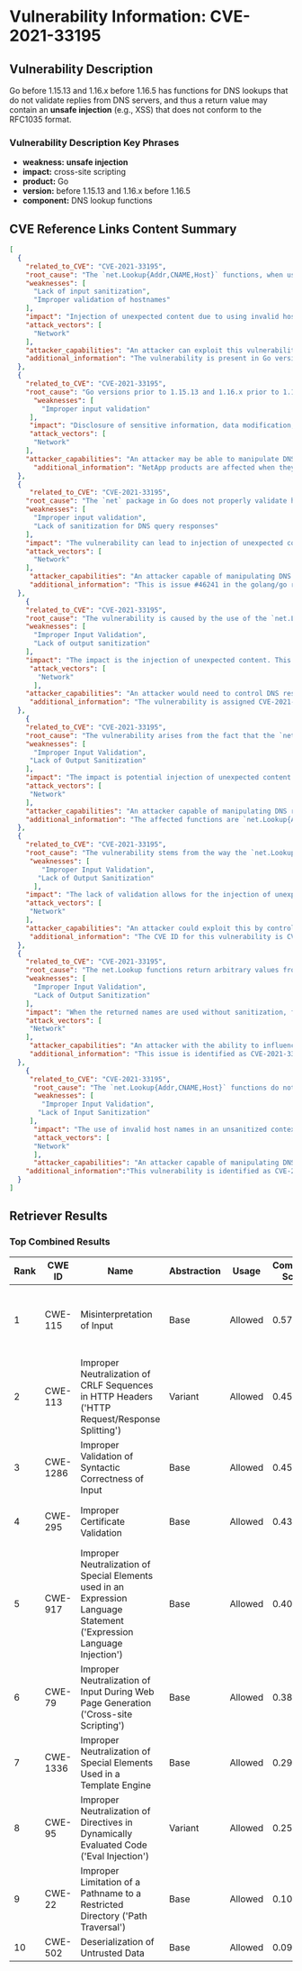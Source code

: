 # Vulnerability Information: CVE-2021-33195

## Vulnerability Description
Go before 1.15.13 and 1.16.x before 1.16.5 has functions for DNS lookups that do not validate replies from DNS servers, and thus a return value may contain an **unsafe injection** (e.g., XSS) that does not conform to the RFC1035 format.

### Vulnerability Description Key Phrases
- **weakness:** **unsafe injection**
- **impact:** cross-site scripting
- **product:** Go
- **version:** before 1.15.13 and 1.16.x before 1.16.5
- **component:** DNS lookup functions

## CVE Reference Links Content Summary
```json
[
  {
    "related_to_CVE": "CVE-2021-33195",
    "root_cause": "The `net.Lookup{Addr,CNAME,Host}` functions, when using the pure Go resolver, don't filter returned host name string types, allowing invalid names to be returned to the caller. These names, if used in an unsanitized context, could lead to injection of unexpected content.",
    "weaknesses": [
      "Lack of input sanitization",
      "Improper validation of hostnames"
    ],
    "impact": "Injection of unexpected content due to using invalid hostnames in unsanitized contexts which can lead to information disclosure, data modification, or denial of service.",
    "attack_vectors": [
      "Network"
    ],
    "attacker_capabilities": "An attacker can exploit this vulnerability by controlling the DNS responses received by a vulnerable application, which may be achieved by controlling the DNS server or via a man-in-the-middle attack.",
    "additional_information": "The vulnerability is present in Go versions before 1.15.12 and 1.16.x before 1.16.5. The vulnerability is triggered when the pure Go resolver is used. The cgo resolver may impose its own filtering, but this cannot be relied upon. The `isDomainName` function, which applies RFC 1035 LDH rules, can be used to validate returned names."
  },
  {
    "related_to_CVE": "CVE-2021-33195",
    "root_cause": "Go versions prior to 1.15.13 and 1.16.x prior to 1.16.5 are susceptible to a vulnerability which, when successfully exploited, could lead to disclosure of sensitive information, addition or modification of data, or Denial of Service (DoS). This is due to the net.Lookup functions returning invalid hostnames.",
      "weaknesses": [
        "Improper input validation"
     ],
     "impact": "Disclosure of sensitive information, data modification, or denial of service (DoS).",
     "attack_vectors": [
      "Network"
    ],
    "attacker_capabilities": "An attacker may be able to manipulate DNS results returned to a vulnerable system.",
      "additional_information": "NetApp products are affected when they incorporate vulnerable versions of Golang. The provided link points to a Google Groups discussion related to Go 1.16.5 and 1.15.13 releases, which include security fixes."
  },
  {
     "related_to_CVE": "CVE-2021-33195",
    "root_cause": "The `net` package in Go does not properly validate hostnames returned by DNS lookups, allowing arbitrary values which do not follow RFC 1035 rules for domain names to be returned, leading to potential injection issues if used without sanitization.",
    "weaknesses": [
      "Improper input validation",
      "Lack of sanitization for DNS query responses"
    ],
    "impact": "The vulnerability can lead to injection of unexpected content if arbitrary values from DNS responses are used without proper sanitization, potentially resulting in data modification, information disclosure, or a denial of service.",
    "attack_vectors": [
      "Network"
    ],
     "attacker_capabilities": "An attacker capable of manipulating DNS responses can inject arbitrary data into the application using this vulnerability.",
     "additional_information": "This is issue #46241 in the golang/go repository, and it is also identified as CVE-2021-33195. The affected functions include `LookupCNAME`, `LookupSRV`, `LookupMX`, `LookupNS`, and `LookupAddr`. A possible fix involves checking returned names with the existing `isDomainName` function to ensure they conform to RFC 1035 LDH rules."
  },
    {
    "related_to_CVE": "CVE-2021-33195",
    "root_cause": "The vulnerability is caused by the use of the `net.Lookup{Addr,CNAME,Host}` functions with the pure Go resolver, which does not validate or filter returned host name strings, leading to the possibility of injecting unexpected content if not sanitized.",
    "weaknesses": [
      "Improper Input Validation",
      "Lack of output sanitization"
    ],
    "impact": "The impact is the injection of unexpected content. This could lead to a variety of consequences, including information disclosure, data modification, or denial of service, depending on the specific context where the unsanitized data is used.",
     "attack_vectors": [
       "Network"
      ],
    "attacker_capabilities": "An attacker would need to control DNS responses to inject arbitrary, invalid hostnames into the application that uses a vulnerable version of Go.",
     "additional_information": "The vulnerability is assigned CVE-2021-33195. The `net` package in Go, specifically when using the pure Go resolver, does not filter or validate host name string types. This can be mitigated by checking returned names with the existing `isDomainName` function."
  },
    {
    "related_to_CVE": "CVE-2021-33195",
    "root_cause": "The vulnerability arises from the fact that the `net.Lookup{Addr,CNAME,Host}` functions don't filter returned host name string types when using the pure Go resolver. This allows for invalid names to be returned, which, if used in unsanitized contexts, can lead to injection issues.",
    "weaknesses": [
      "Improper Input Validation",
     "Lack of Output Sanitization"
    ],
    "impact": "The impact is potential injection of unexpected content. This could lead to vulnerabilities such as Cross-Site Scripting (XSS), data modification, or denial of service, depending on how the invalid hostname string is used.",
    "attack_vectors": [
     "Network"
    ],
    "attacker_capabilities": "An attacker capable of manipulating DNS responses can exploit this vulnerability by injecting arbitrary, invalid hostnames.",
    "additional_information": "The affected functions are `net.Lookup{Addr, CNAME, Host}` when using the pure Go resolver. This issue is tracked as CVE-2021-33195. The recommended approach is to check the returned names using the `isDomainName` function, which applies RFC 1035 LDH rules."
  },
  {
    "related_to_CVE": "CVE-2021-33195",
    "root_cause": "The vulnerability stems from the way the `net.Lookup{Addr,CNAME,Host}` functions handle DNS responses when using the pure Go resolver. They do not validate or filter the returned host name strings, allowing for invalid names that can cause injection vulnerabilities.",
     "weaknesses": [
        "Improper Input Validation",
       "Lack of Output Sanitization"
      ],
    "impact": "The lack of validation allows for the injection of unexpected content, possibly leading to data modification, information disclosure, or denial of service (DoS) depending on how the application uses these names.",
    "attack_vectors": [
     "Network"
    ],
    "attacker_capabilities": "An attacker could exploit this by controlling the DNS server or performing a man-in-the-middle attack to provide responses containing invalid host names.",
     "additional_information": "The CVE ID for this vulnerability is CVE-2021-33195. The suggested remediation is to implement validation using the `isDomainName` function, which applies RFC 1035 LDH rules and filter out invalid names, or apply other sanitization techniques."
  },
  {
    "related_to_CVE": "CVE-2021-33195",
    "root_cause": "The net.Lookup functions return arbitrary values from DNS which do not follow the rules for domain names according to RFC 1035.",
    "weaknesses": [
      "Improper Input Validation",
      "Lack of Output Sanitization"
    ],
    "impact": "When the returned names are used without sanitization, for instance in HTML, they can allow injection of unexpected content.",
    "attack_vectors": [
     "Network"
    ],
     "attacker_capabilities": "An attacker with the ability to influence DNS responses can inject arbitrary content.",
     "additional_information": "This issue is identified as CVE-2021-33195, and it's noted that `LookupTXT` may still return arbitrary values that may require sanitization."
  },
    {
     "related_to_CVE": "CVE-2021-33195",
      "root_cause": "The `net.Lookup{Addr,CNAME,Host}` functions do not properly filter returned host names when using the pure Go resolver. This can allow for invalid names to be returned to the caller, which can lead to injection vulnerabilities if used in unsanitized contexts.",
      "weaknesses": [
        "Improper Input Validation",
       "Lack of Input Sanitization"
     ],
      "impact": "The use of invalid host names in an unsanitized context can lead to injection of unexpected content, potentially resulting in information disclosure, data modification, or denial of service.",
      "attack_vectors": [
      "Network"
      ],
      "attacker_capabilities": "An attacker capable of manipulating DNS responses can exploit this vulnerability.",
    "additional_information":"This vulnerability is identified as CVE-2021-33195. The issue occurs because returned names are not checked against the RFC 1035 LDH rules. The cgo resolver might do some filtering, but this is not consistent. The fix should involve checking the returned names using the `isDomainName` function."
  }
]
```

## Retriever Results

### Top Combined Results

| Rank | CWE ID | Name | Abstraction | Usage | Combined Score | Retrievers | Individual Scores |
|------|--------|------|-------------|-------|---------------|------------|-------------------|
| 1 | CWE-115 | Misinterpretation of Input | Base | Allowed | 0.5761 | dense, sparse, graph | dense: 0.521, sparse: 0.176, graph: 0.601 |
| 2 | CWE-113 | Improper Neutralization of CRLF Sequences in HTTP Headers ('HTTP Request/Response Splitting') | Variant | Allowed | 0.4574 | dense, sparse, graph | dense: 0.500, sparse: 0.181, graph: 0.397 |
| 3 | CWE-1286 | Improper Validation of Syntactic Correctness of Input | Base | Allowed | 0.4570 | sparse, graph | sparse: 0.279, graph: 0.832 |
| 4 | CWE-295 | Improper Certificate Validation | Base | Allowed | 0.4348 | sparse, graph | sparse: 0.177, graph: 0.932 |
| 5 | CWE-917 | Improper Neutralization of Special Elements used in an Expression Language Statement ('Expression Language Injection') | Base | Allowed | 0.4044 | sparse, graph | sparse: 0.187, graph: 0.832 |
| 6 | CWE-79 | Improper Neutralization of Input During Web Page Generation ('Cross-site Scripting') | Base | Allowed | 0.3822 | sparse, graph | sparse: 0.175, graph: 0.789 |
| 7 | CWE-1336 | Improper Neutralization of Special Elements Used in a Template Engine | Base | Allowed | 0.2907 | sparse, graph | sparse: 0.169, graph: 0.543 |
| 8 | CWE-95 | Improper Neutralization of Directives in Dynamically Evaluated Code ('Eval Injection') | Variant | Allowed | 0.2593 | sparse, graph | sparse: 0.180, graph: 0.498 |
| 9 | CWE-22 | Improper Limitation of a Pathname to a Restricted Directory ('Path Traversal') | Base | Allowed | 0.1007 | sparse | sparse: 0.176 |
| 10 | CWE-502 | Deserialization of Untrusted Data | Base | Allowed | 0.0999 | sparse | sparse: 0.175 |

